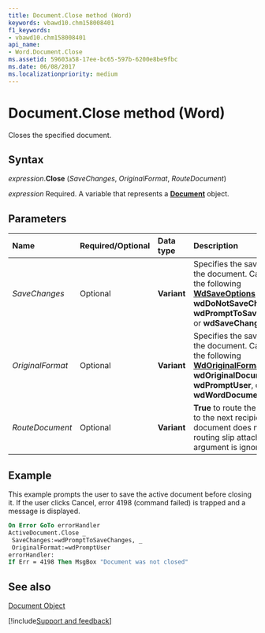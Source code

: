 ```yaml
---
title: Document.Close method (Word)
keywords: vbawd10.chm158008401
f1_keywords:
- vbawd10.chm158008401
api_name:
- Word.Document.Close
ms.assetid: 59603a58-17ee-bc65-597b-6200e8be9fbc
ms.date: 06/08/2017
ms.localizationpriority: medium
---
```



# Document.Close method (Word)

Closes the specified document.


## Syntax

_expression_.**Close** (_SaveChanges_, _OriginalFormat_, _RouteDocument_)

_expression_ Required. A variable that represents a **[Document](Word.Document.md)** object.


## Parameters

|Name|Required/Optional|Data type|Description|
|:-----|:-----|:-----|:-----|
| _SaveChanges_|Optional| **Variant**|Specifies the save action for the document. Can be one of the following **[WdSaveOptions](Word.WdSaveOptions.md)** constants: **wdDoNotSaveChanges**, **wdPromptToSaveChanges**, or **wdSaveChanges**.|
| _OriginalFormat_|Optional| **Variant**|Specifies the save format for the document. Can be one of the following **[WdOriginalFormat](Word.WdOriginalFormat.md)** constants: **wdOriginalDocumentFormat**, **wdPromptUser**, or **wdWordDocument**.|
| _RouteDocument_|Optional| **Variant**| **True** to route the document to the next recipient. If the document does not have a routing slip attached, this argument is ignored.|

## Example

This example prompts the user to save the active document before closing it. If the user clicks Cancel, error 4198 (command failed) is trapped and a message is displayed.


```vb
On Error GoTo errorHandler 
ActiveDocument.Close _ 
 SaveChanges:=wdPromptToSaveChanges, _ 
 OriginalFormat:=wdPromptUser 
errorHandler: 
If Err = 4198 Then MsgBox "Document was not closed"
```


## See also


[Document Object](Word.Document.md)

[!include[Support and feedback](~/includes/feedback-boilerplate.md)]
